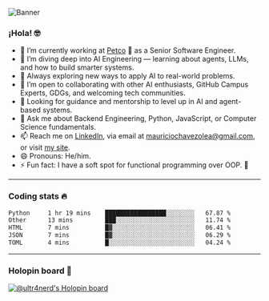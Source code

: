 ![Banner](banner.gif)
### ¡Hola! 🤓

* 🔭 I’m currently working at [Petco](https://www.petco.com) 🐶 as a Senior Software Engineer.
* 🤖 I’m diving deep into AI Engineering — learning about agents, LLMs, and how to build smarter systems.
* 🌱 Always exploring new ways to apply AI to real-world problems.
* 👯 I’m open to collaborating with other AI enthusiasts, GitHub Campus Experts, GDGs, and welcoming tech communities.
* 🤝 Looking for guidance and mentorship to level up in AI and agent-based systems.
* 💬 Ask me about Backend Engineering, Python, JavaScript, or Computer Science fundamentals.
* 📫 Reach me on [LinkedIn](https://www.linkedin.com/in/ultr4nerd), via email at [mauriciochavezolea@gmail.com](mailto:mauriciochavezolea@gmail.com), or visit [my site](https://mauriciochavez.dev).
* 😄 Pronouns: He/him.
* ⚡ Fun fact: I have a soft spot for functional programming over OOP. 🤭
---

### Coding stats 🔥

<!--START_SECTION:waka-->

```txt
Python     1 hr 19 mins    █████████████████░░░░░░░░   67.87 %
Other      13 mins         ███░░░░░░░░░░░░░░░░░░░░░░   11.74 %
HTML       7 mins          █▓░░░░░░░░░░░░░░░░░░░░░░░   06.41 %
JSON       7 mins          █▓░░░░░░░░░░░░░░░░░░░░░░░   06.29 %
TOML       4 mins          █░░░░░░░░░░░░░░░░░░░░░░░░   04.24 %
```

<!--END_SECTION:waka-->

---

### Holopin board 🦖

[![@ultr4nerd's Holopin board](https://holopin.me/ultr4nerd)](https://holopin.io/@ultr4nerd)
